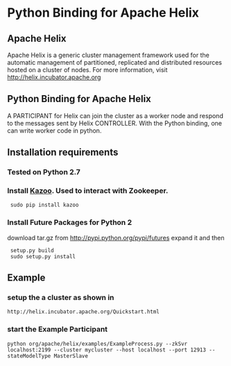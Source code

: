 # Python Binding for Apache Helix

## Apache Helix

Apache Helix is a generic cluster management framework used for the automatic management of partitioned, replicated and distributed resources hosted on a cluster of nodes.
For more information, visit http://helix.incubator.apache.org

## Python Binding for Apache Helix

A PARTICIPANT for Helix can join the cluster as a worker node and respond to the messages sent by Helix CONTROLLER. With the Python binding, one can write worker code in python.

## Installation requirements

### Tested on Python 2.7

### Install [Kazoo](https://github.com/python-zk/kazoo). Used to interact with Zookeeper. 

  ```
   sudo pip install kazoo
  ```
   
### Install Future Packages for Python 2

  download tar.gz from http://pypi.python.org/pypi/futures
  expand it and then
  ```
   setup.py build
   sudo setup.py install
  ```

## Example 

### setup the a cluster as shown in 

    http://helix.incubator.apache.org/Quickstart.html

### start the Example Participant 

    python org/apache/helix/examples/ExampleProcess.py --zkSvr localhost:2199 --cluster mycluster --host localhost --port 12913 --stateModelType MasterSlave

